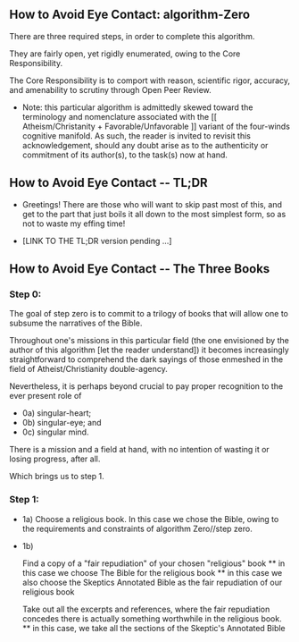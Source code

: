 ## How to Avoid Eye Contact: algorithm-Zero

There are three required steps, in order to complete this algorithm. 

They are fairly open, yet rigidly enumerated, owing to the Core Responsibility.

The Core Responsibility is to comport with reason, scientific rigor, accuracy, and amenability to scrutiny through Open Peer Review.

* Note: this particular algorithm is admittedly skewed toward the terminology and nomenclature associated with the [[ Atheism/Christanity + Favorable/Unfavorable ]] variant of the four-winds cognitive manifold. As such, the reader is invited to revisit this acknowledgement, should any doubt arise as to the authenticity or commitment of its author(s), to the task(s) now at hand.


## How to Avoid Eye Contact -- TL;DR

* Greetings! There are those who will want to skip past most of this, and get to the part that just boils it all down to the most simplest form, so as not to waste my effing time!

* [LINK TO THE TL;DR version pending ...]

## How to Avoid Eye Contact -- The Three Books

### Step 0:

The goal of step zero is to commit to a trilogy of books that will allow one to subsume the narratives of the Bible. 

Throughout one's missions in this particular field (the one envisioned by the author of this algorithm [let the reader understand]) it becomes increasingly straightforward to comprehend the dark sayings of those enmeshed in the field of Atheist/Christianity double-agency.

Nevertheless, it is perhaps beyond crucial to pay proper recognition to the ever present role of 

* 0a) singular-heart; 
* 0b) singular-eye; and 
* 0c) singular mind. 

There is a mission and a field at hand, with no intention of wasting it or losing progress, after all.

Which brings us to step 1.

### Step 1:



* 1a) 
   Choose a religious book. In this case we chose the Bible, owing to the requirements and constraints of algorithm Zero//step zero.
   
* 1b) 

   Find a copy of a "fair repudiation" of your chosen "religious" book
   ** in this case we choose The Bible for the religious book
   ** in this case we also choose the Skeptics Annotated Bible as the fair repudiation of our religious book


    Take out all the excerpts and references, where the fair repudiation concedes there is actually something worthwhile in the religious book.
   ** in this case, we take all the sections of the Skeptic's Annotated Bible 
